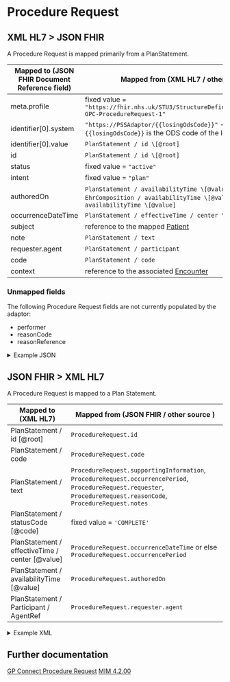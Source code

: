 # Procedure Request

## XML HL7 > JSON FHIR

A Procedure Request is mapped primarily from a PlanStatement.

| Mapped to (JSON FHIR Document Reference field) | Mapped from (XML HL7 / other source)                                                                                                             |
|------------------------------------------------|--------------------------------------------------------------------------------------------------------------------------------------------------|
| meta.profile                                   | fixed value = `"https://fhir.nhs.uk/STU3/StructureDefinition/CareConnect-GPC-ProcedureRequest-1"`                                                |
| identifier\[0].system                          | `"https://PSSAdaptor/{{losingOdsCode}}"` - where the `{{losingOdsCode}}` is the ODS code of the losing practice                                  |
| identifier\[0].value                           | ` PlanStatement / id \[@root] `                                                                                                                  |
| id                                             | ` PlanStatement / id \[@root] `                                                                                                                  |
| status                                         | fixed value = `"active"`                                                                                                                         |
| intent                                         | fixed value = `"plan"`                                                                                                                           |
| authoredOn                                     | ` PlanStatement / availabilityTime \[@value] ` or ` EhrComposition / availabilityTime \[@value] ` or ` EhrExtract / availabilityTime \[@value] ` |
| occurrenceDateTime                             | ` PlanStatement / effectiveTime / center \[@value] `                                                                                             |
| subject                                        | reference to the mapped [Patient](../patient/README.md)                                                                                          |
| note                                           | ` PlanStatement / text `                                                                                                                         |
| requester.agent                                | ` PlanStatement / participant `                                                                                                                  |
| code                                           | ` PlanStatement / code `                                                                                                                         |
| context                                        | reference to the associated [Encounter](../encounters/README.md)                                                                                 |


### Unmapped fields

The following Procedure Request fields are not currently populated by the adaptor:

- performer
- reasonCode
- reasonReference

<details>
    <summary>Example JSON</summary>

```
{
    "resource": {
        "resourceType": "ProcedureRequest",
        "id": "3316531F-5705-424C-9E1A-EE694FB411B4",
        "meta": {
            "profile": [
                "https://fhir.nhs.uk/STU3/StructureDefinition/CareConnect-GPC-ProcedureRequest-1"
            ]
        },
        "identifier": [
            {
                "system": "https://PSSAdaptor/2167888433",
                "value": "3316531F-5705-424C-9E1A-EE694FB411B4"
            }
        ],
        "status": "active",
        "intent": "plan",
        "code": {
            "coding": [
                {
                    "extension": [
                        {
                            "url": "https://fhir.nhs.uk/STU3/StructureDefinition/Extension-coding-sctdescid",
                            "extension": [
                                {
                                    "url": "descriptionId",
                                    "valueId": "282653015"
                                },
                                {
                                    "url": "descriptionDisplay",
                                    "valueString": "Medication review"
                                }
                            ]
                        }
                    ],
                    "system": "http://snomed.info/sct",
                    "code": "182836005",
                    "display": "Review of medication"
                }
            ],
            "text": "Medication review"
        },
        "subject": {
            "reference": "Patient/180b44bf-31d8-407b-b8ca-994a3f4a226c"
        },
        "context": {
            "reference": "Encounter/3BFD78DE-03BF-44FD-96BC-CDF3DB2CC039"
        },
        "occurrenceDateTime": "2011-01-15",
        "authoredOn": "2010-01-15T10:06:46+00:00",
        "requester": {
            "agent": {
                "reference": "Practitioner/2D70F602-6BB1-47E0-B2EC-39912A59787D"
            }
        }
    }
}
```
</details>

## JSON FHIR > XML HL7

A Procedure Request is mapped to a Plan Statement.

| Mapped to (XML HL7)                              | Mapped from (JSON FHIR / other source )                                                                                                                              |
|--------------------------------------------------|----------------------------------------------------------------------------------------------------------------------------------------------------------------------|
| PlanStatement / id \[@root]                      | `ProcedureRequest.id`                                                                                                                                                |
| PlanStatement / code                             | `ProcedureRequest.code`                                                                                                                                              |
| PlanStatement / text                             | `ProcedureRequest.supportingInformation`, `ProcedureRequest.occurrencePeriod`, `ProcedureRequest.requester`, `ProcedureRequest.reasonCode`, `ProcedureRequest.notes` |
| PlanStatement / statusCode \[@code]              | fixed value = `'COMPLETE'`                                                                                                                                           |
| PlanStatement / effectiveTime / center \[@value] | `ProcedureRequest.occurrenceDateTime` or else `ProcedureRequest.occurrencePeriod`                                                                                    |
| PlanStatement / availabilityTime \[@value]       | `ProcedureRequest.authoredOn`                                                                                                                                        |
| PlanStatement / Participant / AgentRef           | `ProcedureRequest.requester.agent`                                                                                                                                   |

<details><summary>Example XML</summary>

```
<PlanStatement classCode="OBS" moodCode="INT">
    <id root="3316531F-5705-424C-9E1A-EE694FB411B4" />
    <code code="282653015" codeSystem="2.16.840.1.113883.2.1.3.2.4.15" displayName="Medication review">
    </code>
    <statusCode code="COMPLETE" />
    <effectiveTime>
        <center value="20110115"/>
    </effectiveTime>
    <availabilityTime value="20100115100646"/>
    <Participant typeCode="PRF" contextControlCode="OP">
        <agentRef classCode="AGNT">
            <id root="2D70F602-6BB1-47E0-B2EC-39912A59787D"/>
        </agentRef>
    </Participant>
</PlanStatement>
```
</details>

## Further documentation

[GP Connect Procedure Request](https://developer.nhs.uk/apis/gpconnect-1-6-0/accessrecord_structured_development_ProcedureRequest.html)
[MIM 4.2.00](https://data.developer.nhs.uk/dms/mim/4.2.00/Index.htm) 
